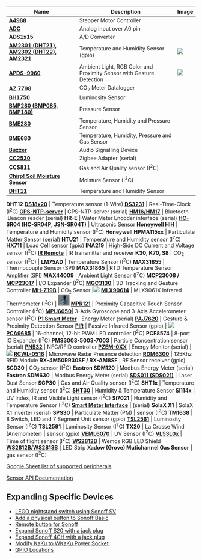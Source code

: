 Name|Description|Image
---|---|---
[**A4988**](peripherals/A4988-Stepper-Motor-Controller)|Stepper Motor Controller 
[**ADC**](peripherals/ADC) | Analog input over A0 pin  
**ADS1x15** | A/D Converter 
[**AM2301 (DHT21), AM2302 (DHT22), AM2321**](peripherals/AM2301) | Temperature and Humidity Sensor (gpio)|<img src="https://user-images.githubusercontent.com/5904370/53279561-cfb18480-3711-11e9-9889-76ab1d6eafcb.png" style="width:50px"></img>
[**APDS-9960**](peripherals/APDS-9960) |  Ambient Light, RGB Color and Proximity Sensor with Gesture Detection  | <img src="https://i.postimg.cc/qRLyPy1n/APDS-9960-1-720x533.jpg" style="width:30px"></img>
[**AZ 7798**](peripherals/AZ-7798) | CO<sub>2</sub> Meter Datalogger
[**BH1750**](peripherals/BH1750) | Luminosity Sensor
[**BMP280 (BMP085, BMP180)**](peripherals/BME280) | Pressure Sensor
[**BME280**](peripherals/BME280) | Temperature, Humidity and Pressure Sensor
[**BME680**](peripherals/BME680) | Temperature, Humidity, Pressure and Gas Sensor
[**Buzzer**](peripherals/Buzzer) | Audio Signalling Device
[**CC2530**](peripherals/CC2530) | Zigbee Adapter (serial)
**CCS811** | Gas and Air Quality sensor (I<sup>2</sup>C)
[**Chirp! Soil Moisture Sensor**](peripherals/Moisture-Sensor-and-Chirp!-Sensor) | Moisture Sensor (I<sup>2</sup>C)
[**DHT11**](peripherals/DHT11) | Temperature and Humidity Sensor
**DHT12**
**[DS18x20](peripherals/DS18x20)** | Temperature sensor (1-Wire)
[**DS3231**](peripherals/DS3231) | Real-Time-Clock (I<sup>2</sup>C)
[**GPS-NTP-server**](peripherals/GPS-NTP-server) | GPS-NTP-server (serial)
[**HM16/HM17**](peripherals/iBeacon-driver) |  Bluetooth iBeacon reader (serial)
**HR-E** | Water Meter Encoder interface (serial)
[**HC-SR04 (HC-SR04P, JSN-SR04T)**](peripherals/HC-SR04) | Ultrasonic Sensor
**[Honeywell HIH](peripherals/Honeywell-HIH)** | Temperature and Humidity sensor (I<sup>2</sup>C)
**Honeywell HPMA115xx** | Particulate Matter Sensor (serial)
**HTU21** | Temperature and Humidity sensor (I<sup>2</sup>C)
**HX711** | Load Cell sensor (gpio)
**INA219** | High-Side DC Current and Voltage sensor (I<sup>2</sup>C)
[**IR Remote**](peripherals/IR-Remote) | IR transmitter and receiver
**K30, K70, S8** | CO<sub>2</sub> sensor (I<sup>2</sup>C) | 
[**LM75AD**](peripherals/LM75AD) |  Temperature Sensor (I<sup>2</sup>C)
**MAX31855** | Thermocouple Sensor (SPI)
**MAX31865** | RTD Temperature Sensor Amplifier (SPI)
**MAX44009** | Ambient Light Sensor (I<sup>2</sup>C)
[**MCP23008 / MCP23017**](peripherals/MCP230xx) |  I/O Expander (I<sup>2</sup>C)
[**MGC3130**](peripherals/MGC3130) | 3D Tracking and Gesture Controller
[**MH-Z19B**](peripherals/MH-Z19B) | CO<sub>2</sub> Sensor |<img src="https://user-images.githubusercontent.com/5904370/53279635-54040780-3712-11e9-8c83-970280003b6d.png" style="width:50px"></img>
[**MLX90614**](peripherals/MLX90614) | MLX9061X Infrared Thermometer (I<sup>2</sup>C) | <img src="https://github.com/tasmota/docs/blob/master/_media/peripherals/mlx90614-1.jpg?raw=true" style="width:30px"></img>
[**MPR121**](peripherals/MPR121) | Proximity Capacitive Touch Sensor Controller (I<sup>2</sup>C)
[**MPU6050**](peripherals/MPU-6050)| 3-Axis Gyroscope and 3-Axis Accelerometer sensor (I<sup>2</sup>C)
[**P1 Smart Meter**](peripherals/P1-Smart-Meter) | Energy Meter (serial)
[**PAJ7620**](peripherals/PAJ7620) | Gesture & Proximity Detection Sensor
[**PIR**](peripherals/PIR-Motion-Sensors#AM312) | Passive Infrared Sensor (gpio) | <img src="https://user-images.githubusercontent.com/5904370/53279530-8c571600-3711-11e9-85c0-27d35be2df48.png"  style="width:1.5em"></img>
[**PCA9685**](peripherals/PCA9685) | 16-channel, 12-bit PWM LED controller (I<sup>2</sup>C)
**PCF8574** | 8-port IO Expander (I<sup>2</sup>C) 
**PMS3003-5003-7003** | Particle Concentration sensor (serial)
[**PN532**](peripherals/PN532) | NFC/RFID controller
[**PZEM-0XX**](peripherals/PZEM-0XX) | Energy Monitor (serial) | <img src="https://user-images.githubusercontent.com/5904370/53279642-7433c680-3712-11e9-9aa2-7fd1adce3def.png"  style="width:1.5em"></img>
[**RCWL-0516**](peripherals/RCWL-0516) |  Microwave Radar Presence detection
[**RDM6300**](peripherals/RDM6300) | 125Khz RFID Module
**RX-4M50RR30SF / RX-AM8SF** | RF Sensor receiver (gpio)
**SCD30** | CO<sub>2</sub> sensor (I<sup>2</sup>C)
**Eastron SDM120** | Modbus Energy Meter (serial)
**Eastron SDM630** | Modbus Energy Meter (serial)
[**SDS011 (SDS021)**](peripherals/SDS011) | Laser Dust Sensor
**SGP30** | Gas and Air Quality sensor (I<sup>2</sup>C)
**SHT1x** | Temperature and Humidity sensor (I<sup>2</sup>C)
[**SHT30**](peripherals/Wemos-D1-Mini-and-SHT30-Shield-High-Precision-Humidity-&-Temperature) | Humidity & Temperature Sensor
**SI114x** | UV Index, IR and Visible Light sensor (I<sup>2</sup>C)
**Si7021** | Humidity and Temperature Sensor (I<sup>2</sup>C)
[**Smart Meter Interface**](peripherals/smart-meter-interface) | (serial)
**SolaX X1** | SolaX X1 inverter (serial)
**SPS30** | Particulate Matter (PM) | sensor (I<sup>2</sup>C)
**TM1638** | 8 Switch, LED and 7 Segment Unit sensor (gpio)
[**TSL2561**](peripherals/TSL2561) | Luminosity Sensor (I<sup>2</sup>C)
**TSL2591** | Luminosity Sensor (I<sup>2</sup>C)
**TX20** | La Crosse Wind (Anemometer) | sensor (gpio)
[**VEML6070**](peripherals/VEML6070) |  UV Sensor (I<sup>2</sup>C)
[**VL53L0x**](peripherals/VL530L0x) | Time of flight sensor (I<sup>2</sup>C)
[**WS2812B**](peripherals/WS2812B-RGB-Shield) | Wemos RGB LED Shield
[**WS2812B/WS2813B**](peripherals/WS2812B-and-WS2813) | LED Strip
**Xadow (Grove) Mutichannel Gas Sensor** | gas sensor (I<sup>2</sup>C)

[Google Sheet list of supported peripherals](peripherals/https://docs.google.com/spreadsheets/d/1VaZrCUjNosUQGYBX0pTVoY_rkSzEIcTP8K3052smOB4/edit?usp=sharing)

[Sensor API Documentation](Sensor-API)

## Expanding Specific Devices

* [LEGO nightstand switch using Sonoff SV](peripherals/https://jeff.noxon.cc/2018/11/21/lego-nightstand-light-switch/)
* [Add a physical button to Sonoff Basic](peripherals/https://translate.google.com/translate?hl=en&sl=auto&tl=en&u=https%3A%2F%2Fwww.domo-blog.fr%2Fajouter-un-bouton-physique-au-sonoff-basic%2F)
* [Remote button for Sonoff](peripherals/Control-a-Sonoff-using-a-remote-button)
* [Expand Sonoff S20 with a jack plug](peripherals/https://github.com/arendst/Tasmota/issues/670)
* [Expand Sonoff 4CH with a jack plug](peripherals/Expanding-4CH)
* [Modify KaKu to WKaKu Power Socket](peripherals/Modify-KaKu-to-WKaKu-Power-Socket)
* [GPIO Locations](peripherals/GPIO-Locations)
